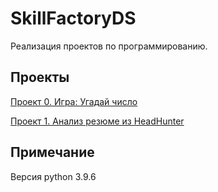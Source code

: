 # SkillFactoryDS

Реализация проектов по программированию.

## Проекты
 [Проект 0. Игра: Угадай число](https://github.com/eelvira/SkillFactoryDS/tree/main/project_0)
 
 [Проект 1. Анализ резюме из HeadHunter](https://github.com/eelvira/SkillFactoryDS/tree/main/project_1)

 ## Примечание
 Версия python 3.9.6
